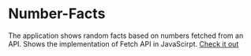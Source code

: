# Number-Facts
The application shows random facts based on numbers fetched from an API.
Shows the implementation of Fetch API in JavaScirpt.
[Check it out](https://hungry-neumann-05e27b.netlify.app/)
